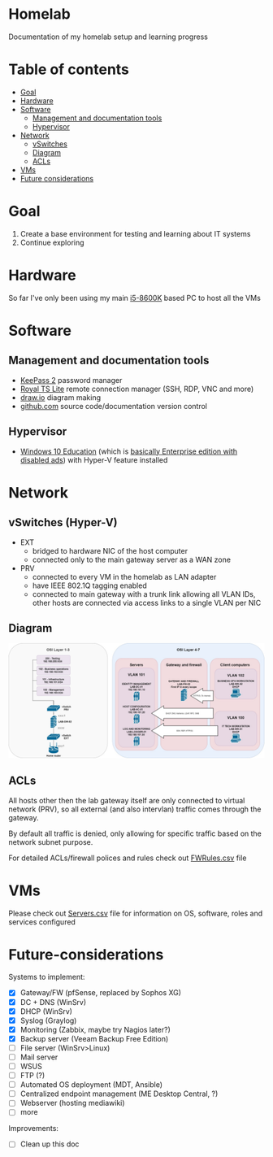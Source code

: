 # Homelab
Documentation of my homelab setup and learning progress

# Table of contents
* [Goal](#goal)
* [Hardware](#Hardware)
* [Software](#Software)
    * [Management and documentation tools](#Management-and-documentation-tools)
    * [Hypervisor](#Hypervisor)
* [Network](#Network)
    * [vSwitches](#vSwitches-(Hyper-V))
    * [Diagram](#Diagram)
    * [ACLs](#ACLs)
* [VMs](#VMs)
* [Future considerations](#Future-considerations)

# Goal
1. Create a base environment for testing and learning about IT systems
2. Continue exploring

# Hardware
So far I've only been using my main [i5-8600K](https://ark.intel.com/content/www/us/en/ark/products/129937/intel-core-i5-8600-processor-9m-cache-up-to-4-30-ghz.html) based PC to host all the VMs

# Software
## Management and documentation tools
* [KeePass 2](https://keepass.info/) password manager
* [Royal TS Lite](https://royalapps.com/ts) remote connection manager (SSH, RDP, VNC and more)
* [draw.io](https://draw.io) diagram making
* [github.com](https://github.com) source code/documentation version control

## Hypervisor
* [Windows 10 Education](https://www.microsoft.com/en-us/windowsforbusiness/compare) (which is [basically Enterprise edition with disabled ads](https://docs.microsoft.com/en-us/education/windows/windows-editions-for-education-customers#windows-10-education)) with Hyper-V feature installed

# Network

## vSwitches (Hyper-V)
* EXT
    * bridged to hardware NIC of the host computer
    * connected only to the main gateway server as a WAN zone
* PRV
    * connected to every VM in the homelab as LAN adapter
    * have IEEE 802.1Q tagging enabled
    * connected to main gateway with a trunk link allowing all VLAN IDs, other hosts are connected via access links to a single VLAN per NIC

## Diagram

![Diagram](img/NetworkDiagram.jpg?raw=true)

## ACLs

All hosts other then the lab gateway itself are only connected to virtual network (PRV), so all external (and also intervlan) traffic comes through the gateway.

By default all traffic is denied, only allowing for specific traffic based on the network subnet purpose.

For detailed ACLs/firewall polices and rules check out [FWRules.csv](FWRules.csv) file

# VMs

Please check out [Servers.csv](Servers.csv) file for information on OS, software, roles and services configured

# Future-considerations

Systems to implement:
* [x] Gateway/FW (pfSense, replaced by Sophos XG)
* [x] DC + DNS (WinSrv)
* [x] DHCP (WinSrv)
* [X] Syslog (Graylog)
* [X] Monitoring (Zabbix, maybe try Nagios later?)
* [X] Backup server (Veeam Backup Free Edition)
* [ ] File server (WinSrv>Linux)
* [ ] Mail server
* [ ] WSUS
* [ ] FTP (?)
* [ ] Automated OS deployment (MDT, Ansible)
* [ ] Centralized endpoint management (ME Desktop Central, ?)
* [ ] Webserver (hosting mediawiki)
* [ ] more

Improvements:
* [ ] Clean up this doc
